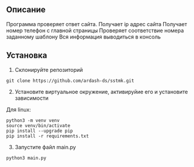 ## Описание

Программа проверяет ответ сайта.
Получает ip адрес сайта
Получает номер телефон с главной страницы
Проверяет соответствие номера заданному шаблону
Вся информация выводиться в консоль

## Установка
1. Склонируйте репозиторий 

```
git clone https://github.com/ardash-ds/sstmk.git
```

2. Установите виртуальное окружение, активируйие его и установите зависимости

Для linux:
```
python3 -m venv venv
source venv/bin/activate
pip install --upgrade pip
pip install -r requirements.txt
```

3. Запустите файл main.py
```
python3 main.py
```
